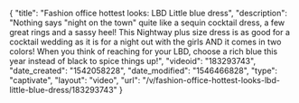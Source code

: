 {
    "title": "Fashion office hottest looks: LBD Little blue dress",
    "description": "Nothing says \"night on the town\" quite like a sequin cocktail dress, a few great rings and a sassy heel! This Nightway plus size dress is as good for a cocktail wedding as it is for a night out with the girls AND it comes in two colors! When you think of reaching for your LBD, choose a rich blue this year instead of black to spice things up!",
    "videoid": "183293743",
    "date_created": "1542058228",
    "date_modified": "1546466828",
    "type": "captivate",
    "layout": "video",
    "url": "\/v\/fashion-office-hottest-looks-lbd-little-blue-dress\/183293743"
}